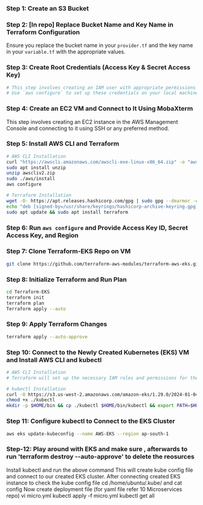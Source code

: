 

### Step 1: Create an S3 Bucket

### Step 2: [In repo] Replace Bucket Name and Key Name in Terraform Configuration
Ensure you replace the bucket name in your `provider.tf` and the key name in your `variable.tf` with the appropriate values.

### Step 3: Create Root Credentials (Access Key & Secret Access Key)
```bash
# This step involves creating an IAM user with appropriate permissions in the AWS Management Console, then generating access keys for that user.
# Use `aws configure` to set up these credentials on your local machine.
```

### Step 4: Create an EC2 VM and Connect to It Using MobaXterm
This step involves creating an EC2 instance in the AWS Management Console and connecting to it using SSH or any preferred method.

### Step 5: Install AWS CLI and Terraform
```bash
# AWS CLI Installation
curl "https://awscli.amazonaws.com/awscli-exe-linux-x86_64.zip" -o "awscliv2.zip"
sudo apt install unzip
unzip awscliv2.zip
sudo ./aws/install
aws configure

# Terraform Installation
wget -O- https://apt.releases.hashicorp.com/gpg | sudo gpg --dearmor -o /usr/share/keyrings/hashicorp-archive-keyring.gpg
echo "deb [signed-by=/usr/share/keyrings/hashicorp-archive-keyring.gpg] https://apt.releases.hashicorp.com $(lsb_release -cs) main" | sudo tee /etc/apt/sources.list.d/hashicorp.list
sudo apt update && sudo apt install terraform
```

### Step 6: Run `aws configure` and Provide Access Key ID, Secret Access Key, and Region

### Step 7: Clone Terraform-EKS Repo on VM
```bash
git clone https://github.com/terraform-aws-modules/terraform-aws-eks.git
```

### Step 8: Initialize Terraform and Run Plan
```bash
cd Terraform-EKS
terraform init
terraform plan
Terraform apply --auto
```

### Step 9: Apply Terraform Changes
```bash
terraform apply --auto-approve
```

### Step 10: Connect to the Newly Created Kubernetes (EKS) VM and Install AWS CLI and kubectl
```bash
# AWS CLI Installation
# Terraform will set up the necessary IAM roles and permissions for the EC2 instance to interact with AWS services.

# kubectl Installation
curl -O https://s3.us-west-2.amazonaws.com/amazon-eks/1.29.0/2024-01-04/bin/linux/amd64/kubectl
chmod +x ./kubectl
mkdir -p $HOME/bin && cp ./kubectl $HOME/bin/kubectl && export PATH=$HOME/bin:$PATH
```

### Step 11: Configure kubectl to Connect to the EKS Cluster
```bash
aws eks update-kubeconfig --name AWS-EKS --region ap-south-1
```

### Step-12: Play around with EKS and make sure , afterwards to run 'terraform destroy --auto-approve' to delete the reosurces
Install kubectl and run the above command
This will create kube config file and connect to our created EKS cluster.
After connecting created EKS instance to check the kube config file  cd /home/ubuntu/.kube/ and cat config
Now create deployment file (for yaml file refer 10 Microservices repo)
vi micro.yml
kubectl apply -f micro.yml
kubectl get all
